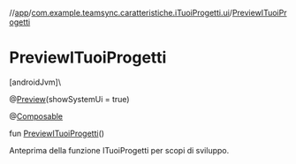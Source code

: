 //[app](../../index.md)/[com.example.teamsync.caratteristiche.iTuoiProgetti.ui](index.md)/[PreviewITuoiProgetti](-preview-i-tuoi-progetti.md)

# PreviewITuoiProgetti

[androidJvm]\

@[Preview](https://developer.android.com/reference/kotlin/androidx/compose/ui/tooling/preview/Preview.html)(showSystemUi = true)

@[Composable](https://developer.android.com/reference/kotlin/androidx/compose/runtime/Composable.html)

fun [PreviewITuoiProgetti](-preview-i-tuoi-progetti.md)()

Anteprima della funzione ITuoiProgetti per scopi di sviluppo.
